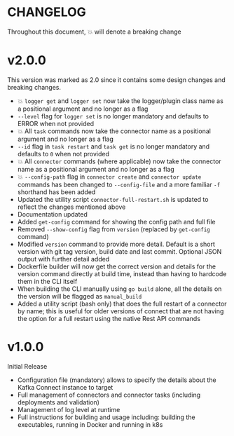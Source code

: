 # CHANGELOG

Throughout this document, :boom: will denote a breaking change

# v2.0.0

This version was marked as 2.0 since it contains some design changes and breaking changes.

* :boom: `logger get` and `logger set` now take the logger/plugin class name as a positional argument and no longer as a flag
* `--level` flag for `logger set` is no longer mandatory and defaults to ERROR when not provided
* :boom: All `task` commands now take the connector name as a positional argument and no longer as a flag
* `--id` flag in `task restart` and `task get` is no longer mandatory and defaults to `0` when not provided
* :boom: All `connector` commands (where applicable) now take the connector name as a positional argument and no longer as a flag
* :boom: `--config-path` flag in `connector create` and `connector update` commands has been changed to `--config-file` and a more familiar `-f` shorthand has been added
* Updated the utility script `connector-full-restart.sh` is updated to reflect the changes mentioned above
* Documentation updated
* Added `get-config` command for showing the config path and full file
* Removed `--show-config` flag from `version` (replaced by `get-config` command)
* Modified `version` command to provide more detail. Default is a short version with git tag version, build date and last commit. Optional JSON output with further detail added
* Dockerfile builder will now get the correct version and details for the version command directly at build time, instead than having to hardcode them in the CLI itself
* When building the CLI manually using `go build` alone, all the details on the version will be flagged as `manual_build`
* Added a utility script (bash only) that does the full restart of a connector by name; this is useful for older versions of connect that are not having the option for a full restart using the native Rest API commands

# v1.0.0

Initial Release

* Configuration file (mandatory) allows to specify the details about the Kafka Connect instance to target
* Full management of connectors and connector tasks (including deployments and validation)
* Management of log level at runtime
* Full instructions for building and usage including: building the executables, running in Docker and running in k8s

